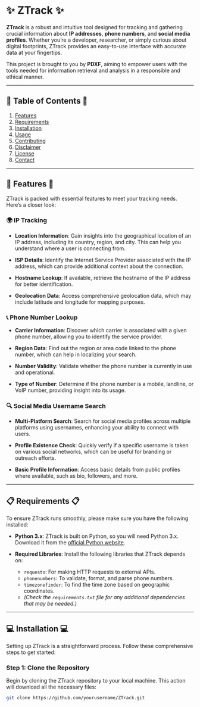 # ✨ ZTrack ✨

**ZTrack** is a robust and intuitive tool designed for tracking and gathering crucial information about **IP addresses**, **phone numbers**, and **social media profiles**. Whether you’re a developer, researcher, or simply curious about digital footprints, ZTrack provides an easy-to-use interface with accurate data at your fingertips. 

This project is brought to you by **PDXF**, aiming to empower users with the tools needed for information retrieval and analysis in a responsible and ethical manner.

---

## 🌟 Table of Contents 🌟

1. [Features](#features)
2. [Requirements](#requirements)
3. [Installation](#installation)
4. [Usage](#usage)
5. [Contributing](#contributing)
6. [Disclaimer](#disclaimer)
7. [License](#license)
8. [Contact](#contact)

---

## 🚀 Features 🚀

ZTrack is packed with essential features to meet your tracking needs. Here’s a closer look:

### 🌍 IP Tracking

- **Location Information**: Gain insights into the geographical location of an IP address, including its country, region, and city. This can help you understand where a user is connecting from.
  
- **ISP Details**: Identify the Internet Service Provider associated with the IP address, which can provide additional context about the connection.

- **Hostname Lookup**: If available, retrieve the hostname of the IP address for better identification.

- **Geolocation Data**: Access comprehensive geolocation data, which may include latitude and longitude for mapping purposes.

### 📞 Phone Number Lookup

- **Carrier Information**: Discover which carrier is associated with a given phone number, allowing you to identify the service provider.

- **Region Data**: Find out the region or area code linked to the phone number, which can help in localizing your search.

- **Number Validity**: Validate whether the phone number is currently in use and operational.

- **Type of Number**: Determine if the phone number is a mobile, landline, or VoIP number, providing insight into its usage.

### 🔍 Social Media Username Search

- **Multi-Platform Search**: Search for social media profiles across multiple platforms using usernames, enhancing your ability to connect with users.

- **Profile Existence Check**: Quickly verify if a specific username is taken on various social networks, which can be useful for branding or outreach efforts.

- **Basic Profile Information**: Access basic details from public profiles where available, such as bio, followers, and more.

---

## 📋 Requirements 📋

To ensure ZTrack runs smoothly, please make sure you have the following installed:

- **Python 3.x**: ZTrack is built on Python, so you will need Python 3.x. Download it from the [official Python website](https://www.python.org/downloads/).

- **Required Libraries**: Install the following libraries that ZTrack depends on:
  - `requests`: For making HTTP requests to external APIs.
  - `phonenumbers`: To validate, format, and parse phone numbers.
  - `timezonefinder`: To find the time zone based on geographic coordinates.
  - *(Check the `requirements.txt` file for any additional dependencies that may be needed.)*

---

## 💻 Installation 💻

Setting up ZTrack is a straightforward process. Follow these comprehensive steps to get started:

### Step 1: Clone the Repository

Begin by cloning the ZTrack repository to your local machine. This action will download all the necessary files:

```bash
git clone https://github.com/yourusername/ZTrack.git
